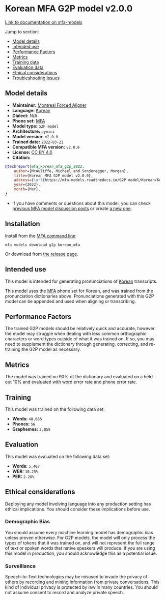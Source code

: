 
# Korean MFA G2P model v2.0.0

[Link to documentation on mfa-models](https://mfa-models.readthedocs.io/en/main/g2p/korean_mfa.html)

Jump to section:

- [Model details](#model-details)
- [Intended use](#intended-use)
- [Performance Factors](#performance-factors)
- [Metrics](#metrics)
- [Training data](#training-data)
- [Evaluation data](#evaluation-data)
- [Ethical considerations](#ethical-considerations)
- [Troubleshooting issues](#troubleshooting-issues)

## Model details

- **Maintainer:** [Montreal Forced Aligner](https://montreal-forced-aligner.readthedocs.io/)
- **Language:** [Korean](https://en.wikipedia.org/wiki/Korean_language)
- **Dialect:** N/A
- **Phone set:** [MFA](https://mfa-models.readthedocs.io/en/refactor/mfa_phone_set.html#korean)
- **Model type:** `G2P model`
- **Architecture:** `pynini`
- **Model version:** `v2.0.0`
- **Trained date:** `2022-03-21`
- **Compatible MFA version:** `v2.0.0`
- **License:** [CC BY 4.0](https://github.com/MontrealCorpusTools/mfa-models/tree/main/g2p/korean/mfa/v2.0.0/LICENSE)
- **Citation:**

```bibtex
@techreport{mfa_korean_mfa_g2p_2022,
	author={McAuliffe, Michael and Sonderegger, Morgan},
	title={Korean MFA G2P model v2.0.0},
	address={\url{https://mfa-models.readthedocs.io/G2P model/Korean/Korean MFA G2P model v2_0_0.html}},
	year={2022},
	month={Mar},
}
```

- If you have comments or questions about this model, you can check [previous MFA model discussion posts](https://github.com/MontrealCorpusTools/mfa-models/discussions?discussions_q=Korean+MFA+G2P+model+v2.0.0) or create [a new one](https://github.com/MontrealCorpusTools/mfa-models/discussions/new).

## Installation

Install from the [MFA command line](https://montreal-forced-aligner.readthedocs.io/en/latest/user_guide/models/index.html):

```
mfa models download g2p korean_mfa
```

Or download from [the release page](https://github.com/MontrealCorpusTools/mfa-models/releases/tag/g2p-korean_mfa-v2.0.0).

## Intended use

This model is intended for generating pronunciations of [Korean](https://en.wikipedia.org/wiki/Korean_language) transcripts.

This model uses the [MFA](https://mfa-models.readthedocs.io/en/refactor/mfa_phone_set.html#korean) phone set for Korean, and was trained from the pronunciation dictionaries above. Pronunciations generated with this G2P model can be appended and used when aligning or transcribing.

## Performance Factors

The trained G2P models should be relatively quick and accurate, however the model may struggle when dealing with less common orthographic characters or word types outside of what it was trained on. If so, you may need to supplement the dictionary through generating, correcting, and re-training the G2P model as necessary.

## Metrics

The model was trained on 90% of the dictionary and evaluated on a held-out 10% and evaluated with word error rate and phone error rate.

## Training

This model was trained on the following data set:


* **Words:** `48,665`
* **Phones:** `56`
* **Graphemes:** `2,059`

## Evaluation

This model was evaluated on the following data set:


* **Words:** `5,407`
* **WER:** `10.25%`
* **PER:** `2.26%`

## Ethical considerations

Deploying any model involving language into any production setting has ethical implications. You should consider these implications before use.

### Demographic Bias

You should assume every machine learning model has demographic bias unless proven otherwise. For G2P models, the model will only process the types of tokens that it was trained on, and will not represent the full range of text or spoken words that native speakers will produce. If you are using this model in production, you should acknowledge this as a potential issue.

### Surveillance

Speech-to-Text technologies may be misused to invade the privacy of others by recording and mining information from private conversations. This kind of individual privacy is protected by law in many countries. You should not assume consent to record and analyze private speech.

